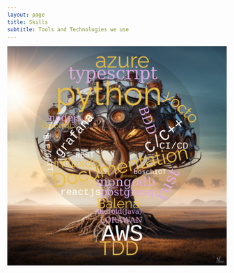 ```yaml
---
layout: page
title: Skills
subtitle: Tools and Technologies we use
---
```


![skillandcomps](/assets/img/skillandcomps-2.png)